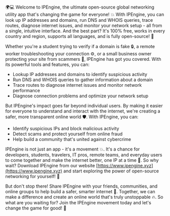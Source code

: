 🌍💻 Welcome to IPEngine, the ultimate open-source global networking utility app that's changing the game for everyone! 💥 With IPEngine, you can look up IP addresses and domains, run DNS and WHOIS queries, trace routes, diagnose internet issues, and monitor your network setup - all from a single, intuitive interface. And the best part? It's 100% free, works in every country and region, supports all languages, and is fully open-source! 📡

Whether you're a student trying to verify if a domain is fake 🔒, a remote worker troubleshooting your connection ⚙️, or a small business owner protecting your site from scammers 💸, IPEngine has got you covered. With its powerful tools and features, you can:

* Lookup IP addresses and domains to identify suspicious activity
* Run DNS and WHOIS queries to gather information about a domain
* Trace routes to diagnose internet issues and monitor network performance
* Diagnose connection problems and optimize your network setup

But IPEngine's impact goes far beyond individual users. By making it easier for everyone to understand and interact with the internet, we're creating a safer, more transparent online world 🛡️. With IPEngine, you can:

* Identify suspicious IPs and block malicious activity
* Detect scams and protect yourself from online fraud
* Help build a community that's united against cybercrime

IPEngine is not just an app - it's a movement 💥. It's a chance for developers, students, travelers, IT pros, remote teams, and everyday users to come together and make the internet better, one IP at a time 🔑. So why wait? Download IPEngine from our website [https://www.ipengine.xyz](https://www.ipengine.xyz) and start exploring the power of open-source networking for yourself! 🚀

But don't stop there! Share IPEngine with your friends, communities, and online groups to help build a safer, smarter internet 💪. Together, we can make a difference and create an online world that's truly unstoppable 🔥. So what are you waiting for? Join the IPEngine movement today and let's change the game for good! 🌟